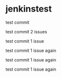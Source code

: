 jenkinstest
===========

test commit

test commit 2 issues

test commit 1 issue

test commit 1 issue again

test commit 1 issue again

test commit 1 issue again
